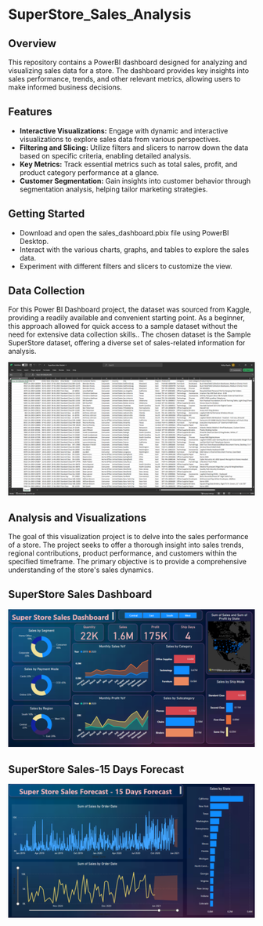 # SuperStore_Sales_Analysis

## Overview

This repository contains a PowerBI dashboard designed for analyzing and visualizing sales data for a store. The dashboard provides key insights into sales performance, trends, and other relevant metrics, allowing users to make informed business decisions.

## Features

- **Interactive Visualizations:** Engage with dynamic and interactive visualizations to explore sales data from various perspectives.
- **Filtering and Slicing:** Utilize filters and slicers to narrow down the data based on specific criteria, enabling detailed analysis.
- **Key Metrics:** Track essential metrics such as total sales, profit, and product category performance at a glance.
- **Customer Segmentation:** Gain insights into customer behavior through segmentation analysis, helping tailor marketing strategies.

## Getting Started
- Download and open the sales_dashboard.pbix file using PowerBI Desktop.
- Interact with the various charts, graphs, and tables to explore the sales data.
- Experiment with different filters and slicers to customize the view.

## Data Collection
For this Power BI Dashboard project, the dataset was sourced from Kaggle, providing a readily available and convenient starting point. As a beginner, this approach allowed for quick access to a sample dataset without the need for extensive data collection skills.. The chosen dataset is the Sample SuperStore dataset, offering a diverse set of sales-related information for analysis.

<img src="dataset.png" alt="Description for image">

## Analysis and Visualizations
The goal of this visualization project is to delve into the sales performance of a store. The project seeks to offer a thorough insight into sales trends, regional contributions, product performance, and customers within the specified timeframe. The primary objective is to provide a comprehensive understanding of the store's sales dynamics.

## SuperStore Sales Dashboard
<img src="dashboard.png" alt="Description for image">

## SuperStore Sales-15 Days Forecast
<img src="forecast.png" alt="Description for image">
